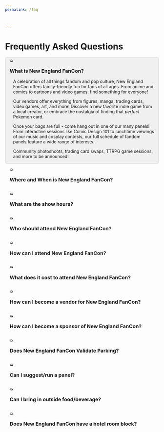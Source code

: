 ```yaml
---
permalink: /faq



---
```


<style>
.initial-content {
  padding: 0 1em;
}

h3 {
  margin: 1em 0;
}

details {
  border: 1px solid transparent;
  border-radius: 5px;
  padding-left: 1em;
  padding-right: 1em;
}

details[open] {
  border-color: rgba(0,0,0, 0.15);
  background-color: rgba(0,0,0, 0.05);
}

summary {
  cursor: pointer;
  user-select: none;
  -webkit-user-select: none; /* Safari */
}

details summary {
  list-style-type: '➭ ';
}

details p {
  margin-left: 0.8em;
}

details + details {
  margin-top: 0.6em;
}
 
/* details[open] summary {
  list-style-type: '👇 ';
} */
</style>

<p></p>
<h1>Frequently Asked Questions</h1>

<details open>
<summary><h3>What is New England FanCon?</h3></summary>

<p>A celebration of all things fandom and pop culture, New England FanCon offers family-friendly fun for fans of all ages. From anime and comics to cartoons and video games, find something for everyone!</p>

<p>Our vendors offer everything from figures, manga, trading cards, video games, art, and more! Discover a new favorite indie game from a local creator, or embrace the nostalgia of finding that <em>perfect</em> Pokemon card.</p>

<p>Once your bags are full - come hang out in one of our many panels! From interactive sessions like Comic Design 101 to lunchtime viewings of our music and cosplay contests, our full schedule of fandom panels feature a wide range of interests.</p>

<p>Community photoshoots, trading card swaps, TTRPG game sessions, and more to be announced!</p>

</details>

<details>
<summary><h3>Where and When is New England FanCon?</h3></summary>
<p>New England FanCon will take place at the Trumbull Marriott Shelton on Saturday, August 15, 2026 and Sunday, August 16, 2026.
</p>
<p><em>Venue address:</em></p>
<p style="margin-left:3em;">
    Trumbull Marriott Shelton<br />
    180 Hawley Lane, Trumbull, CT 06611
</p>

</details>

<details>
<summary><h3>What are the show hours?</h3></summary>


<style>
.center-table {
  display: table;
  border-collapse: collapse;
  table-layout: auto;
  width: 50%;
  margin-left: auto;
  margin-right: auto;
}

th, td {
  
}

tr:nth-child(even){background-color: #f2f2f2}
tr:nth-child(odd){background-color: #f2f2f2}

th {
  background-color: #3DC2A9;
  color: white;
}
</style>

<table class="center-table">
  <thead>
    <tr>
        <th></th>
        <th>Saturday, August 15</th>
        <th>Sunday, August 16</th>
    </tr>
  </thead>
  <tbody>
    <tr>
        <td>Registration/Badge Pick-up Hours</td>
        <td>8:00am - 7:00pm</td>
        <td>9:00am - 6:00pm</td>
    </tr>
    <tr>
        <td>Exhibit Hall Hours</td>
        <td>10:00am - 7:00pm</td>
        <td>10:00am - 7:00pm</td>
    </tr>
  </tbody>
</table>


<p>As an <strong>EXCLUSIVE pre-order bonus</strong>, attendees who purchase tickets prior to <strong>May 31st, 2026</strong> are invited to pick up their badges early on Friday, August 14 in the Trumbull Marriott Shelton lobby from 7:00pm - 9:00pm. Skip the con morning line AND receive an exclusive FanCon sticker pack while supplies last!</p>

</details>

<details>
<summary><h3>Who should attend New England FanCon?</h3></summary>
<p>New England FanCon is open to all! We strive to create a friendly environment for fans of all ages to enjoy the close of the con season with a last <em>hurrah!</em></p>
<p>While this is not an event designed for children, we welcome little ones who are accompanied with an attentive parent or guardian! New England FanCon is intended to be family-friendly, and our vendors restrict NSFW content from being on direct display. Please note, while our con's aisles are accessible to wheelchairs, we recommend leaving bulky strollers in the car.</p>

</details>

<details>
<summary><h3>How can I attend New England FanCon?</h3></summary>
<p>We offer several ticketing options on our registration pageLINK.</p>

<p>The <strong>Saturday-Only Pass</strong> will allow for access to the exhibit hall and panels on Saturday, August 15, 2026 from 10:00am - 7:00pm.</p>

<p>The <strong>Sunday-Only Pass</strong> will allow for access to the exhibit hall and panels on Sunday, August 16, 2026 from 10:00am - 7:00pm.</p>

<p>The <strong>Two-Day Pass</strong> will allow for access to the exhibit hall and panels on Saturday, August 15, 2026 and Sunday, August 16, 2026 from 10:00am - 7:00pm each day.</p>

<p>Single Day Passes currently cost <strong>$17</strong>, and the Two-Day Pass costs <strong>$30</strong> for our earlybird special. Pricing will increase closer to the event.</p>

<p>All passes can be picked up during all posted Registration Hours, and do not need to be picked up on the day they apply.</p>

<p>As an <strong>EXCLUSIVE pre-order bonus</strong>, attendees who purchase tickets prior to <strong>May 31st, 2026</strong> are invited to pick up their badges early on Friday, August 14 in the Trumbull Marriott Shelton lobby from 7:00pm - 9:00pm. Skip the con morning line AND receive an exclusive FanCon sticker pack while supplies last!</p>

<p>Badges will not be shipped in advance. Please ensure you have proof of ID that matches the name on the account that purchased tickets.</p>

</details>

<details>
<summary><h3>What does it cost to attend New England FanCon?</h3></summary>
<p>Single Day Passes currently cost $17, and the Two-Day Pass costs $30 for our earlybird special. Pricing will increase closer to the event.</p>

<p>As an <strong>EXCLUSIVE pre-order bonus</strong>, attendees who purchase tickets prior to <strong>May 31st, 2026</strong> are invited to pick up their badges early on Friday, August 14 in the Trumbull Marriott Shelton lobby from 7:00pm - 9:00pm. Skip the con morning line AND receive an exclusive FanCon sticker pack while supplies last!</p>

<p>Badges will not be shipped in advance. Please ensure you have proof of ID that matches the name on the account that purchased tickets.</p>

</details>

<details>
<summary><h3>How can I become a vendor for New England FanCon?</h3></summary>
<p>Simply fill out our vendor interest formLINK JOTFORM?GOOGLE Form and our exhibitor management team will reach out with more details!</p>

</details>

<details>
<summary><h3>How can I become a sponsor of New England FanCon?</h3></summary>
<p>For all sponsorship inquiries, please contact ___. Our sponsorship team will reach out with more details on packages and available branding sponsorships.</p>

</details>

<details>
<summary><h3>Does New England FanCon Validate Parking?</h3></summary>
<p>The Trumbull Marriott Shelton offers 400 free parking spaces available first-come, first-served. Extra free parking can be found just across the street in the shopping center parking lot. Carpooling is encouraged!</p>

</details>

<details>
<summary><h3>Can I suggest/run a panel?</h3></summary>
<p>We welcome all suggestions! Send your pitch and any relevant experience to __contact, and we'll contact you shortly!</p>

</details>

<details>
<summary><h3>Can I bring in outside food/beverage?</h3></summary>
<p>With the exception of water and accomodating any necessary dietary restrictions, outside food and beverage is not permitted within the Trumbull Marriott Shelton. The hotel offers a restaurant on site, as well as plenty of eating and shopping opportunities just across the street and in the local area.</p>
<p>New England FanCon will also be inviting a variety of food trucks from 11:00am - 3:00pm. on Saturday and Sunday. These will be located in the hotel parking lot on the shopping center side.</p>

</details>

<details>
<summary><h3>Does New England FanCon have a hotel room block?</h3></summary>
<p>Of course! Spots are filling up quick - register today to receive a link to our room block within your confirmation email.</p>

</details>